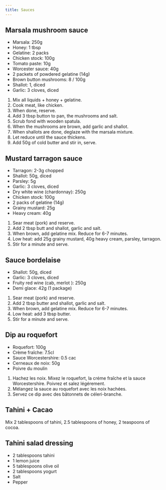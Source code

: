 ```yaml
---
title: Sauces
---
```


## Marsala mushroom sauce

- Marsala: 250g
- Honey: 1 tbsp
- Gelatine: 2 packs
- Chicken stock: 100g
- Tomato paste: 10g
- Worcester sauce: 40g
- 2 packets of powdered gelatine (14g)
- Brown button mushrooms: 8 / 100g
- Shallot: 1, diced
- Garlic: 3 cloves, diced

1. Mix all liquids + honey + gelatine.
1. Cook meat, like chicken.
1. When done, reserve.
1. Add 3 tbsp button to pan, the mushrooms and salt.
1. Scrub fond with wooden spatula.
1. When the mushrooms are brown, add garlic and shallot.
1. When shallots are done, deglaze with the marsala mixture.
1. Let reduce until the sauce thickens.
1. Add 50g of cold butter and stir in, serve.

## Mustard tarragon sauce

- Tarragon: 2-3g chopped
- Shallot: 50g, diced
- Parsley: 5g
- Garlic: 3 cloves, diced
- Dry white wine (chardonnay): 250g
- Chicken stock: 100g
- 2 packs of gelatine (14g)
- Grainy mustard: 25g
- Heavy cream: 40g

1. Sear meat (pork) and reserve.
1. Add 2 tbsp butt and shallot, garlic and salt.
1. When brown, add gelatine mix. Reduce for 6-7 minutes.
1. Low heat: add 25g grainy mustard, 40g heavy cream, parsley, tarragon.
1. Stir for a minute and serve.

## Sauce bordelaise

- Shallot: 50g, diced
- Garlic: 3 cloves, diced
- Fruity red wine (cab, merlot ): 250g
- Demi glace: 42g (1 package)

1. Sear meat (pork) and reserve.
1. Add 2 tbsp butter and shallot, garlic and salt.
1. When brown, add gelatine mix. Reduce for 6-7 minutes.
1. Low heat: add 3 tbsp butter.
1. Stir for a minute and serve.

## Dip au roquefort

- Roquefort: 100g
- Crème fraîche: 7.5cl
- Sauce Worcestershire: 0.5 cac
- Cerneaux de noix: 50g
- Poivre du moulin

1. Hachez les noix. Mixez le roquefort, la créme fraîche et
   la sauce Worcestershire. Poivrez et salez légérement.
1. Mélangez la sauce au roquefort avec les noix hachées.
1. Servez ce dip avec des bâtonnets de céleri-branche.

## Tahini + Cacao

Mix 2 tablespoons of tahini, 2.5 tablespoons of honey, 2 teaspoons of cocoa.

## Tahini salad dressing

- 2 tablespoons tahini
- 1 lemon juice
- 5 tablespoons olive oil
- 2 tablespoons yogurt
- Salt
- Pepper
